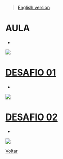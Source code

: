 > [English version](README.md)


# AULA

- 

![](./gifs/class.gif)

# [DESAFIO 01](./challenge-1/README-PTBR.md)

- 

![](./gifs/challenge-1.gif)

# [DESAFIO 02](./challenge-2/README-PTBR.md)

- 

![](./gifs/challenge-2.gif)

[Voltar](../README-PTBR.md)